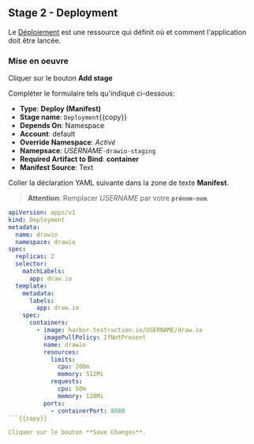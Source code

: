 ## Stage 2 - Deployment

Le [Déploiement](https://kubernetes.io/fr/docs/concepts/workloads/controllers/deployment/) est une ressource qui définit où et comment l'application doit être lancée.

### Mise en oeuvre

Cliquer sur le bouton **Add stage**

Compléter le formulaire tels qu'indiqué ci-dessous:

* **Type**: **Deploy (Manifest)**
* **Stage name**: `Deployment`{{copy}}
* **Depends On**: Namespace
* **Account**: default
* **Override Namespace**: _Activé_
* **Namepsace**: _USERNAME_`-drawio-staging`
* **Required Artifact to Bind**: **container**
* **Manifest Source**: Text

Coller la déclaration YAML suivante dans la zone de texte **Manifest**.

> **Attention**: Remplacer _USERNAME_ par votre **`prénom-nom`**.

```yaml
apiVersion: apps/v1
kind: Deployment
metadata:
  name: drawio
  namespace: drawio
spec:
  replicas: 2
  selector:
    matchLabels:
      app: draw.io
  template:
    metadata:
      labels:
        app: draw.io
    spec:
      containers:
        - image: harbor.testruction.io/USERNAME/draw.io
          imagePullPolicy: IfNotPresent
          name: drawio
          resources:
            limits:
              cpu: 200m
              memory: 512Mi
            requests:
              cpu: 50m
              memory: 128Mi
          ports:
            - containerPort: 8080
```{{copy}}

Cliquer sur le bouton **Save Changes**.
